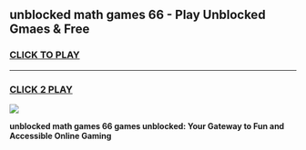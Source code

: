 
## unblocked math games 66 - Play Unblocked Gmaes & Free
<h3>
<a href="https://news.freeplayer.one?title=unblocked_math_games_66&ref=23F">CLICK TO PLAY</a></h3>
<hr>

<h3>
<a href="https://news.freeplayer.one?title=unblocked_math_games_66&ref=23F">CLICK 2 PLAY</a>
  
</h3>

<a href="https://news.freeplayer.one?title=unblocked_math_games_66&ref=23F/"><img src="https://clearcache.store/games.png"></a>


**unblocked math games 66 games unblocked: Your Gateway to Fun and Accessible Online Gaming**
